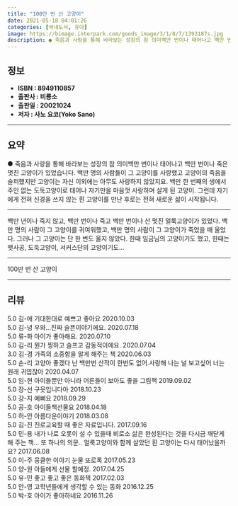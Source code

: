 ```yaml
---
title: "100만 번 산 고양이"
date: 2021-05-18 04:01:26
categories: [국내도서, 유아]
image: https://bimage.interpark.com/goods_image/3/1/8/7/1393187s.jpg
description: ● 죽음과 사랑을 통해 바라보는 성장의 참 의미백만 번이나 태어나고 백만 번이나 죽은 멋진 고양이가 있었습니다. 백만 명의 사람들이 그 고양이를 사랑했고 고양이의 죽음을 슬퍼했지만 고양이는 자신 이외에는 아무도 사랑하지 않았지요. 백만 한 번째의 생에서 주인 없는 도둑고양이로 태어나
---
```


## **정보**

- **ISBN : 8949110857**
- **출판사 : 비룡소**
- **출판일 : 20021024**
- **저자 : 사노 요코(Yoko Sano)**

------



## **요약**

●  죽음과 사랑을 통해 바라보는 성장의 참 의미백만 번이나 태어나고 백만 번이나 죽은 멋진 고양이가 있었습니다. 백만 명의 사람들이 그 고양이를 사랑했고 고양이의 죽음을 슬퍼했지만 고양이는 자신 이외에는 아무도 사랑하지 않았지요. 백만 한 번째의 생에서 주인 없는 도둑고양이로 태어나 자기만을 마음껏 사랑하며 살게 된 고양이. 그런데 자기에게 전혀 신경을 쓰지 않는 흰 고양이를 만난 후로는 전혀 새로운 삶이 시작됩니다.

------

백만 년이나 죽지 않고, 백만 번이나 죽고 백만 번이나 산 멋진 얼룩고양이가 있었다. 백만 명의 사람이 그 고양이를 귀여워했고, 백만 명의 사람이 그 고양이가 죽었을 때 울었다. 그러나 그 고양이는  단 한 번도 울지 않았다. 한때 임금님의 고양이기도 했고, 한때는 뱃사공, 도둑고양이, 서커스단의 고양이기도... 

------


100만 번 산 고양이 

------


## **리뷰** 

5.0 김-애 기대한대로 예쁘고 좋아요 2020.10.03 <br/>5.0 김-녕 우와...진짜 슬픈이야기에요. 2020.07.18 <br/>5.0 류-화 아이가 좋아해요. 2020.07.10 <br/>5.0 김-리 뭔가 찡하고 슬프고 감동적이에요. 2020.07.04 <br/>3.0 김-경 가족의 소중함을 알게 해주는 책 2020.06.03 <br/>5.0 손-리 고양아 좋겠다 난 백만번 산적이 한번도 없어.사랑해 나는 널 보고싶어 너는 원래 귀엽잖아 2020.04.07 <br/>5.0 임-현 아이들뿐만 아니라 어른들이 보아도 좋을 그림책 2019.09.02 <br/>5.0 장-선 구웃입니다아 2018.10.23 <br/>5.0 강-지 예뻐요 2018.09.29 <br/>5.0 공-호 아이들책선물요 2018.04.18 <br/>5.0 허-안 아름다운이야기 2018.03.08 <br/>5.0 김-진 진로교육할 때 좋은 자료입니다. 2017.09.16 <br/>5.0 민-용 내가 나로 오롯이 설 수 있을때 비로소 삶은 완성된다는 것을 다시금 깨닫게 해 주는 책... 또 하나의 의문.. 얼룩고양이와 함께 살았던 흰 고양이는 다시 태어났을까요? 2017.06.08 <br/>5.0 이-주 뭉클한 이야기
눈물 또로록 2017.05.23 <br/>5.0 양-원 아들에게 선물  할예정. 2017.04.25 <br/>5.0 유-민 좋고 좋고 좋은 동화책 2017.02.03 <br/>5.0 안-영 고학년들에게  생각할 수 있는 동화 2016.12.25 <br/>5.0 박-호 아이가 좋아하네요 2016.11.26 <br/>